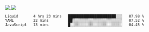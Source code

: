 <a href="https://www.mvuljevas.com">
    <img align="center" src="https://github-readme-stats.vercel.app/api?username=mvuljevas&show_icons=true&theme=dracula" />
</a>
<a href="https://www.mvuljevas.com">
    <img align="center" src="https://github-readme-stats.vercel.app/api/top-langs/?username=mvuljevas&theme=dracula&layout=compact" />
</a>

<br>

<!--START_SECTION:waka-->
```text
Liquid       4 hrs 23 mins   ██████████████████████░░░   87.98 % 
YAML         22 mins         ██░░░░░░░░░░░░░░░░░░░░░░░   07.52 % 
JavaScript   13 mins         █░░░░░░░░░░░░░░░░░░░░░░░░   04.45 % 
```
<!--END_SECTION:waka-->
